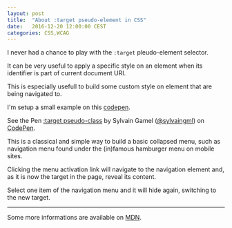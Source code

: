 ```yaml
---
layout: post
title:  "About :target pseudo-element in CSS"
date:   2016-12-20 12:00:00 CEST
categories: CSS,WCAG
---
```


I never had a chance to play with the `:target` pleudo-element selector.

It can be very useful to apply a specific style on an element
when its identifier is part of current document URI.

This is especially usefull to build some custom style on element that
are being navigated to.

I'm setup a small example on this
[codepen](http://codepen.io/sylvaingml/full/PbLNwg/).

<p data-height="265" data-theme-id="dark" data-slug-hash="PbLNwg" data-default-tab="html" data-user="sylvaingml" data-embed-version="2" data-pen-title=":target pseudo-class" class="codepen">See the Pen <a href="http://codepen.io/sylvaingml/pen/PbLNwg/">:target pseudo-class</a> by Sylvain Gamel (<a href="http://codepen.io/sylvaingml">@sylvaingml</a>) on <a href="http://codepen.io">CodePen</a>.</p>
<script async src="https://production-assets.codepen.io/assets/embed/ei.js"></script>

This is a classical and simple way to build a basic collapsed menu,
such as navigation menu found under the (in)famous hamburger menu
on mobile sites.

Clicking the menu activation link will navigate to the navigation element
and, as it is now the target in the page, reveal its content.

Select one item of the navigation menu and it will hide again, switching
to the new target.

-----

Some more informations are available on
[MDN](https://developer.mozilla.org/en/docs/Web/CSS/:target).

